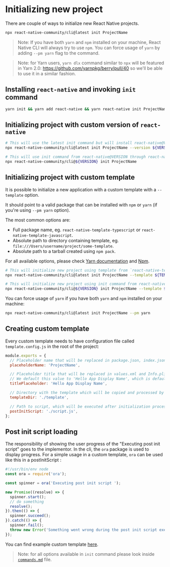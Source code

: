 # Initializing new project

There are couple of ways to initialize new React Native projects.

```sh
npx react-native-community/cli@latest init ProjectName
```

> Note: If you have both `yarn` and `npm` installed on your machine, React Native CLI will always try to use `npm`. You can force usage of `yarn` by adding `--pm yarn` flag to the command.

> Note: for Yarn users, `yarn dlx` command similar to `npx` will be featured in Yarn 2.0: <https://github.com/yarnpkg/berry/pull/40> so we'll be able to use it in a similar fashion.

## Installing `react-native` and invoking `init` command

```sh
yarn init && yarn add react-native && yarn react-native init ProjectName
```

## Initializing project with custom version of `react-native`

```sh
# This will use the latest init command but will install react-native@VERSION and use its template
npx react-native-community/cli@latest init ProjectName --version ${VERSION}

# This will use init command from react-native@VERSION through react-native-community/cli@${VERSION} (e.g. X.XX.X) automatically
npx react-native-community/cli@${VERSION} init ProjectName
```

## Initializing project with custom template

It is possible to initialize a new application with a custom template with
a `--template` option.

It should point to a valid package that can be installed with `npm` or `yarn` (if you're using `--pm yarn` option).

The most common options are:

- Full package name, eg. `react-native-template-typescript` or `react-native-template-javascript`.
- Absolute path to directory containing template, eg. `file:///Users/username/project/some-template`.
- Absolute path to a tarball created using `npm pack`.

For all available options, please check [Yarn documentation](https://classic.yarnpkg.com/en/docs/cli/add/#toc-adding-dependencies) and [Npm](https://docs.npmjs.com/cli/v6/commands/npm-install#synopsis).

```sh
# This will initialize new project using template from `react-native-template-typescript` package
npx react-native-community/cli@latest init ProjectName --template ${TEMPLATE_NAME}

# This will initialize new project using init command from react-native@VERSION but will use a custom template
npx react-native-community/cli@${VERSION} init ProjectName --template ${TEMPLATE_NAME}
```

You can force usage of `yarn` if you have both `yarn` and `npm` installed on your machine:

```sh
npx react-native-community/cli@latest init ProjectName --pm yarn
```

## Creating custom template

Every custom template needs to have configuration file called `template.config.js` in the root of the project:

```js
module.exports = {
  // Placeholder name that will be replaced in package.json, index.json, android/, ios/ for a project name.
  placeholderName: 'ProjectName',

  // Placeholder title that will be replaced in values.xml and Info.plist with title provided by the user.
  // We default this value to 'Hello App Display Name', which is default placeholder in react-native template.
  titlePlaceholder: 'Hello App Display Name',

  // Directory with the template which will be copied and processed by React Native CLI. Template directory should have package.json with all dependencies specified, including `react-native`.
  templateDir: './template',

  // Path to script, which will be executed after initialization process, but before installing all the dependencies specified in the template. This script runs as a shell script but you can change that (e.g. to Node) by using a shebang (see example custom template).
  postInitScript: './script.js',
};
```

## Post init script loading

The responsibility of showing the user progress of the "Executing post init script" goes to the implementor. In the cli, the `ora` package is used to display progress.
For a simple usage in a custom template, `ora` can be used like this in a postInitScript :

```javascript
#!/usr/bin/env node
const ora = require('ora');

const spinner = ora('Executing post init script ');

new Promise((resolve) => {
  spinner.start();
  // do something
  resolve();
}).then(() => {
  spinner.succeed();
}).catch(() => {
  spinner.fail();
  throw new Error('Something went wrong during the post init script execution');
});
```

You can find example custom template [here](https://github.com/Esemesek/react-native-new-template).

> Note: for all options available in `init` command please look inside [`commands.md`](./commands.md#init) file.
